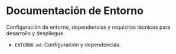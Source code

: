 # Documentación de Entorno

Configuración de entorno, dependencias y requisitos técnicos para desarrollo y despliegue.

- `ENTORNO.md`: Configuración y dependencias.
